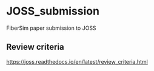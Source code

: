 # JOSS_submission
FiberSim paper submission to JOSS

## Review criteria

https://joss.readthedocs.io/en/latest/review_criteria.html
